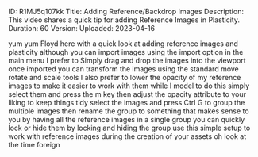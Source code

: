 ID: R1MJ5q107kk
Title: Adding Reference/Backdrop Images
Description: This video shares a quick tip for adding Reference Images in Plasticity.
Duration: 60
Version: 
Uploaded: 2023-04-16

yum yum Floyd here with a quick look at
adding reference images and plasticity
although you can import images using the
import option in the main menu I prefer
to Simply drag and drop the images into
the viewport once imported you can
transform the images using the standard
move rotate and scale tools
I also prefer to lower the opacity of my
reference images to make it easier to
work with them while I model to do this
simply select them and press the m key
then adjust the opacity attribute to
your liking
to keep things tidy select the images
and press Ctrl G to group the multiple
images then rename the group to
something that makes sense to you by
having all the reference images in a
single group you can quickly lock or
hide them by locking and hiding the
group use this simple setup to work with
reference images during the creation of
your assets oh look at the time
foreign
